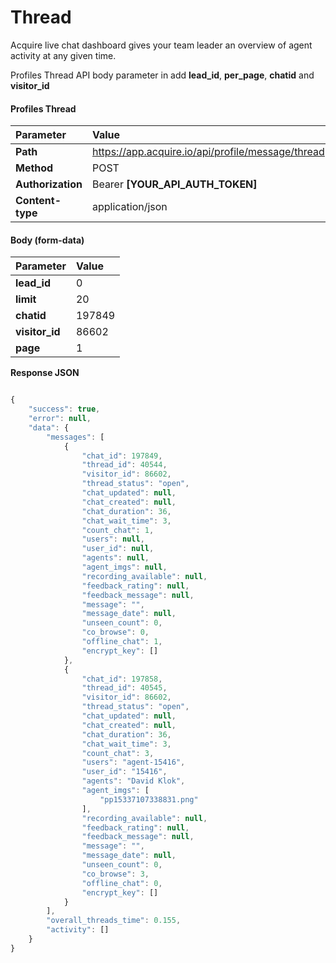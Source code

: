 # Thread

Acquire live chat dashboard gives your team leader an overview of agent activity at any given time.

Profiles Thread API body parameter in add **lead\_id**, **per\_page**, **chatid** and **visitor\_id**

#### **Profiles Thread**

| Parameter | Value |
| :--- | :--- |
| **Path** | https://app.acquire.io/api/profile/message/thread |
| **Method** | POST |
| **Authorization** | Bearer **\[YOUR\_API\_AUTH\_TOKEN\]** |
| **Content-type** | application/json |

#### **Body \(form-data\)**

| Parameter | Value |
| :--- | :--- |
| **lead\_id** | 0 |
| **limit** | 20 |
| **chatid** | 197849 |
| **visitor\_id** | 86602 |
| **page** | 1 |

**Response JSON**

```javascript

{
    "success": true,
    "error": null,
    "data": {
        "messages": [
            {
                "chat_id": 197849,
                "thread_id": 40544,
                "visitor_id": 86602,
                "thread_status": "open",
                "chat_updated": null,
                "chat_created": null,
                "chat_duration": 36,
                "chat_wait_time": 3,
                "count_chat": 1,
                "users": null,
                "user_id": null,
                "agents": null,
                "agent_imgs": null,
                "recording_available": null,
                "feedback_rating": null,
                "feedback_message": null,
                "message": "",
                "message_date": null,
                "unseen_count": 0,
                "co_browse": 0,
                "offline_chat": 1,
                "encrypt_key": []
            },
            {
                "chat_id": 197858,
                "thread_id": 40545,
                "visitor_id": 86602,
                "thread_status": "open",
                "chat_updated": null,
                "chat_created": null,
                "chat_duration": 36,
                "chat_wait_time": 3,
                "count_chat": 3,
                "users": "agent-15416",
                "user_id": "15416",
                "agents": "David Klok",
                "agent_imgs": [
                    "pp15337107338831.png"
                ],
                "recording_available": null,
                "feedback_rating": null,
                "feedback_message": null,
                "message": "",
                "message_date": null,
                "unseen_count": 0,
                "co_browse": 3,
                "offline_chat": 0,
                "encrypt_key": []
            }
        ],
        "overall_threads_time": 0.155,
        "activity": []
    }
}
```

